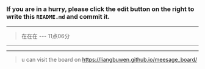 ### If you are in a hurry, please click the edit button on the right to write this `README.md` and commit it.
  
---
> 在在在 --- 11点06分  
---  
***
> u can visit the board on <https://liangbuwen.github.io/meesage_board/>    
